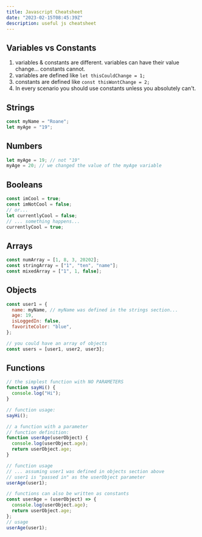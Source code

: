 ```yaml
---
title: Javascript Cheatsheet
date: "2023-02-15T08:45:39Z"
description: useful js cheatsheet
---
```


## Variables vs Constants

1. variables & constants are different. variables can have their value change... constants cannot.
2. variables are defined like `let thisCouldChange = 1;`
3. constants are defined like `const thisWontChange = 2;`
4. In every scenario you should use constants unless you absolutely can't.

## Strings

```js
const myName = "Roane";
let myAge = "19";
```

## Numbers

```js
let myAge = 19; // not "19"
myAge = 20; // we changed the value of the myAge variable
```

## Booleans

```js
const imCool = true;
const imNotCool = false;
// or...
let currentlyCool = false;
// ... something happens...
currentlyCool = true;
```

## Arrays

```js
const numArray = [1, 8, 3, 20202];
const stringArray = ["1", "ten", "name"];
const mixedArray = ["1", 1, false];
```

## Objects

```js
const user1 = {
  name: myName, // myName was defined in the strings section...
  age: 19,
  isLoggedIn: false,
  favoriteColor: "blue",
};
```

```js
// you could have an array of objects
const users = [user1, user2, user3];
```

## Functions

```js
// the simplest function with NO PARAMETERS
function sayHi() {
  console.log("Hi");
}

// function usage:
sayHi();
```

```js
// a function with a parameter
// function definition:
function userAge(userObject) {
  console.log(userObject.age);
  return userObject.age;
}

// function usage
// ... assuming user1 was defined in objects section above
// user1 is "passed in" as the userObject parameter
userAge(user1);
```

```js
// functions can also be written as constants
const userAge = (userObject) => {
  console.log(userObject.age);
  return userObject.age;
};
// usage
userAge(user1);
```